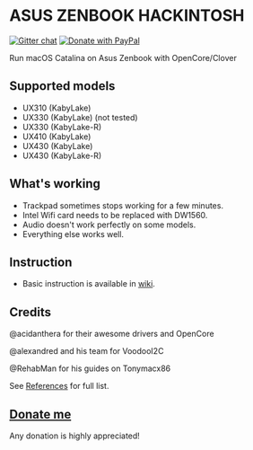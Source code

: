 # ASUS ZENBOOK HACKINTOSH

[![Gitter chat](https://img.shields.io/gitter/room/nwjs/nw.js.svg?colorB=ed1965)](https://gitter.im/ASUS-ZENBOOK-HACKINTOSH/Lobby)
[![Donate with PayPal](https://img.shields.io/badge/paypal-donate-red.svg)](https://paypal.me/lebhiep)

Run macOS Catalina on Asus Zenbook with OpenCore/Clover

## Supported models

- UX310 (KabyLake)
- UX330 (KabyLake) (not tested)
- UX330 (KabyLake-R)
- UX410 (KabyLake)
- UX430 (KabyLake)
- UX430 (KabyLake-R)

## What's working

- Trackpad sometimes stops working for a few minutes.
- Intel Wifi card needs to be replaced with DW1560.
- Audio doesn't work perfectly on some models.
- Everything else works well.

## Instruction

- Basic instruction is available in [wiki](../../wiki/).

## Credits

@acidanthera for their awesome drivers and OpenCore

@alexandred and his team for VoodooI2C

@RehabMan for his guides on Tonymacx86

See [References](../../wiki/References) for full list.

## [Donate me](https://paypal.me/lebhiep)

Any donation is highly appreciated!
